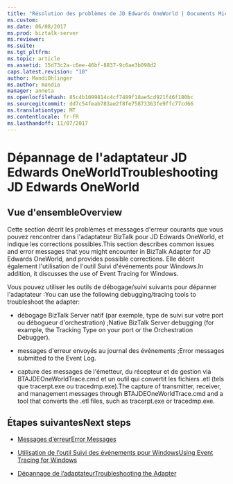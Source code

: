 ```yaml
---
title: "Résolution des problèmes de JD Edwards OneWorld | Documents Microsoft"
ms.custom: 
ms.date: 06/08/2017
ms.prod: biztalk-server
ms.reviewer: 
ms.suite: 
ms.tgt_pltfrm: 
ms.topic: article
ms.assetid: 15d73c2a-c6ee-46bf-8837-9c6ae3b098d2
caps.latest.revision: "10"
author: MandiOhlinger
ms.author: mandia
manager: anneta
ms.openlocfilehash: 85c4b1099814c4cf7489f18ae5cd921f46f180bc
ms.sourcegitcommit: dd7c54feab783ae2f8fe75873363fe9ffc77cd66
ms.translationtype: MT
ms.contentlocale: fr-FR
ms.lasthandoff: 11/07/2017
---
```

# <a name="troubleshooting-jd-edwards-oneworld"></a><span data-ttu-id="893f0-102">Dépannage de l'adaptateur JD Edwards OneWorld</span><span class="sxs-lookup"><span data-stu-id="893f0-102">Troubleshooting JD Edwards OneWorld</span></span>

## <a name="overview"></a><span data-ttu-id="893f0-103">Vue d'ensemble</span><span class="sxs-lookup"><span data-stu-id="893f0-103">Overview</span></span>
<span data-ttu-id="893f0-104">Cette section décrit les problèmes et messages d'erreur courants que vous pouvez rencontrer dans l'adaptateur BizTalk pour JD Edwards OneWorld, et indique les corrections possibles.</span><span class="sxs-lookup"><span data-stu-id="893f0-104">This section describes common issues and error messages that you might encounter in BizTalk Adapter for JD Edwards OneWorld, and provides possible corrections.</span></span> <span data-ttu-id="893f0-105">Elle décrit également l'utilisation de l'outil Suivi d'événements pour Windows.</span><span class="sxs-lookup"><span data-stu-id="893f0-105">In addition, it discusses the use of Event Tracing for Windows.</span></span>  
  
 <span data-ttu-id="893f0-106">Vous pouvez utiliser les outils de débogage/suivi suivants pour dépanner l'adaptateur :</span><span class="sxs-lookup"><span data-stu-id="893f0-106">You can use the following debugging/tracing tools to troubleshoot the adapter:</span></span>  
  
-   <span data-ttu-id="893f0-107">débogage BizTalk Server natif (par exemple, type de suivi sur votre port ou débogueur d'orchestration) ;</span><span class="sxs-lookup"><span data-stu-id="893f0-107">Native BizTalk Server debugging (for example, the Tracking Type on your port or the Orchestration Debugger).</span></span>  
  
-   <span data-ttu-id="893f0-108">messages d'erreur envoyés au journal des événements ;</span><span class="sxs-lookup"><span data-stu-id="893f0-108">Error messages submitted to the Event Log.</span></span>  
  
-   <span data-ttu-id="893f0-109">capture des messages de l'émetteur, du récepteur et de gestion via BTAJDEOneWorldTrace.cmd et un outil qui convertit les fichiers .etl (tels que tracerpt.exe ou tracedmp.exe).</span><span class="sxs-lookup"><span data-stu-id="893f0-109">The capture of transmitter, receiver, and management messages through BTAJDEOneWorldTrace.cmd and a tool that converts the .etl files, such as tracerpt.exe or tracedmp.exe.</span></span>  
  
## <a name="next-steps"></a><span data-ttu-id="893f0-110">Étapes suivantes</span><span class="sxs-lookup"><span data-stu-id="893f0-110">Next steps</span></span>
  
-   [<span data-ttu-id="893f0-111">Messages d’erreur</span><span class="sxs-lookup"><span data-stu-id="893f0-111">Error Messages</span></span>](../core/error-messages2.md)  
  
-   [<span data-ttu-id="893f0-112">Utilisation de l’outil Suivi des événements pour Windows</span><span class="sxs-lookup"><span data-stu-id="893f0-112">Using Event Tracing for Windows</span></span>](../core/using-event-tracing-for-windows2.md)  
  
-   [<span data-ttu-id="893f0-113">Dépannage de l’adaptateur</span><span class="sxs-lookup"><span data-stu-id="893f0-113">Troubleshooting the Adapter</span></span>](../core/troubleshooting-the-adapter3.md)